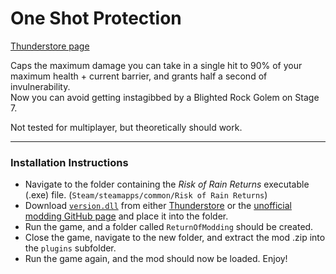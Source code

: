 # One Shot Protection
[Thunderstore page](https://thunderstore.io/c/risk-of-rain-returns/p/Klehrik/One_Shot_Protection/)

Caps the maximum damage you can take in a single hit to 90% of your maximum health + current barrier, and grants half a second of invulnerability.  
Now you can avoid getting instagibbed by a Blighted Rock Golem on Stage 7.

Not tested for multiplayer, but theoretically should work.

---

### Installation Instructions

* Navigate to the folder containing the *Risk of Rain Returns* executable (.exe) file.  (`Steam/steamapps/common/Risk of Rain Returns`)
* Download [`version.dll`](https://github.com/return-of-modding/ReturnOfModding/releases/tag/nightly) from either [Thunderstore](https://thunderstore.io/c/risk-of-rain-returns/p/ReturnOfModding/ReturnOfModding/) or the [unofficial modding GitHub page](https://github.com/return-of-modding/ReturnOfModding/) and place it into the folder.
* Run the game, and a folder called `ReturnOfModding` should be created.
* Close the game, navigate to the new folder, and extract the mod .zip into the `plugins` subfolder.
* Run the game again, and the mod should now be loaded. Enjoy!
